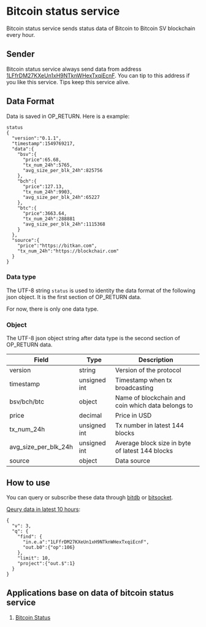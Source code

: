 # Bitcoin status service

Bitcoin status service sends status data of Bitcoin to Bitcoin SV blockchain every hour.

## Sender
Bitcoin status service always send data from address [1LFfrDM27KXeUn1xH9NTknWHexTxqiEcnF](https://bchsvexplorer.com/address/1LFfrDM27KXeUn1xH9NTknWHexTxqiEcnF).  You can tip to this address if you like this service. Tips keep this service alive.

## Data Format
Data is saved in OP_RETURN. Here is a example:
```
status
{
  "version":"0.1.1",
  "timestamp":1549769217,
  "data":{
    "bsv":{
      "price":65.68,
      "tx_num_24h":5765,
      "avg_size_per_blk_24h":825756
    },
    "bch":{
      "price":127.13,
      "tx_num_24h":9903,
      "avg_size_per_blk_24h":65227
    },
    "btc":{
      "price":3663.64,
      "tx_num_24h":288881
      "avg_size_per_blk_24h":1115368
    }
  },
  "source":{
    "price":"https://bitkan.com",
    "tx_num_24h":"https://blockchair.com"
  }
}
```
### Data type
The UTF-8 string `status` is used to identity the data format of the following json object. It is the first section of OP_RETURN data.

For now, there is only one data type.

### Object
The UTF-8 json object string after data type is the second section of OP_RETURN data.

| Field | Type | Description |
| --- | --- | --- |
| version | string | Version of the protocol |
| timestamp | unsigned int | Timestamp when tx broadcasting |
| bsv/bch/btc | object | Name of blockchain and coin which data belongs to |
| price | decimal | Price in USD |
| tx_num_24h | unsigned int | Tx number in latest 144 blocks |
| avg_size_per_blk_24h | unsigned int | Average block size in byte of latest 144 blocks |
| source | object | Data source |

## How to use
You can query or subscribe these data through [bitdb](https://bitdb.network/) or [bitsocket](https://bitsocket.network/).

[Qeury data in latest 10 hours](https://genesis.bitdb.network/query/1FnauZ9aUH2Bex6JzdcV4eNX7oLSSEbxtN/ewogICJ2IjogMywKICAicSI6IHsKICAgICJmaW5kIjogewogICAgICAiaW4uZS5hIjoiMUxGZnJETTI3S1hlVW4xeEg5TlRrbldIZXhUeHFpRWNuRiIsCiAgICAgICJvdXQuYjAiOnsib3AiOjEwNn0KICAgIH0sCiAgICAibGltaXQiOiAxMCwKICAgICJwcm9qZWN0Ijp7Im91dC4kIjoxfQogIH0KfQ==):
```
{
  "v": 3,
  "q": {
    "find": {
      "in.e.a":"1LFfrDM27KXeUn1xH9NTknWHexTxqiEcnF",
      "out.b0":{"op":106}
    },
    "limit": 10,
    "project":{"out.$":1}
  }
}
```
## Applications base on data of bitcoin status service
1. [Bitcoin Status](https://bico.media/17831482d2ccf2aaa71c26efbe14a17d3c9b7cac7956119df16e95903ee767b4.html)

